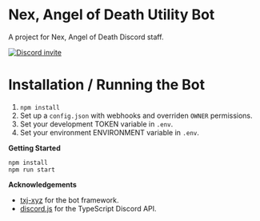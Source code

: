 # Nex, Angel of Death Utility Bot
A project for Nex, Angel of Death Discord staff.

<a href="https://discord.gg/2rd8Vqe"><img src="https://discordapp.com/api/guilds/315710189762248705/widget.png?style=banner2" alt="Discord invite"></a>

# Installation / Running the Bot

1. `npm install`
2. Set up a `config.json` with webhooks and overriden `OWNER` permissions.
3. Set your development TOKEN variable in `.env`.
4. Set your environment ENVIRONMENT variable in `.env`.

**Getting Started**
```
npm install
npm run start
```

**Acknowledgements**

- [txj-xyz](https://github.com/txj-xyz) for the bot framework.
- [discord.js](https://discord.js.org/#/) for the TypeScript Discord API. 
